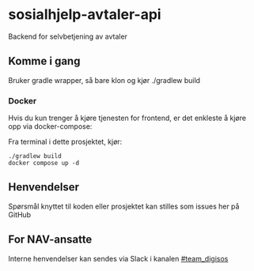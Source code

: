 # sosialhjelp-avtaler-api
Backend for selvbetjening av avtaler

## Komme i gang

Bruker gradle wrapper, så bare klon og kjør ./gradlew build

### Docker
Hvis du kun trenger å kjøre tjenesten for frontend, er det enkleste å kjøre opp via docker-compose:

Fra terminal i dette prosjektet, kjør:
```
./gradlew build
docker compose up -d
```

## Henvendelser
Spørsmål knyttet til koden eller prosjektet kan stilles som issues her på GitHub

## For NAV-ansatte
Interne henvendelser kan sendes via Slack i kanalen [#team_digisos](https://app.slack.com/client/T5LNAMWNA/C6LDFTJP2)
